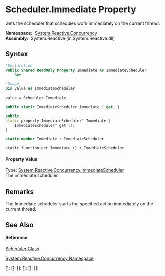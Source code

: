 # Scheduler.Immediate Property

Gets the scheduler that schedules work immediately on the current thread.

**Namespace:**  [System.Reactive.Concurrency](System.Reactive.Concurrency\System.Reactive.Concurrency.md)  
**Assembly:**  System.Reactive (in System.Reactive.dll)

## Syntax

```vb
'Declaration
Public Shared ReadOnly Property Immediate As ImmediateScheduler
    Get
```

```vb
'Usage
Dim value As ImmediateScheduler

value = Scheduler.Immediate
```

```csharp
public static ImmediateScheduler Immediate { get; }
```

```c++
public:
static property ImmediateScheduler^ Immediate {
    ImmediateScheduler^ get ();
}
```

```fsharp
static member Immediate : ImmediateScheduler
```

```jscript
static function get Immediate () : ImmediateScheduler
```

#### Property Value

Type: [System.Reactive.Concurrency.ImmediateScheduler](ImmediateScheduler\ImmediateScheduler.md)  
The immediate scheduler.

## Remarks

The Immediate scheduler starts the specified action immediately on the current thread.

## See Also

#### Reference

[Scheduler Class](Scheduler\Scheduler.md)

[System.Reactive.Concurrency Namespace](System.Reactive.Concurrency\System.Reactive.Concurrency.md)

[]: 
[]: 
[]: 
[]: 
[]: 
[]: 